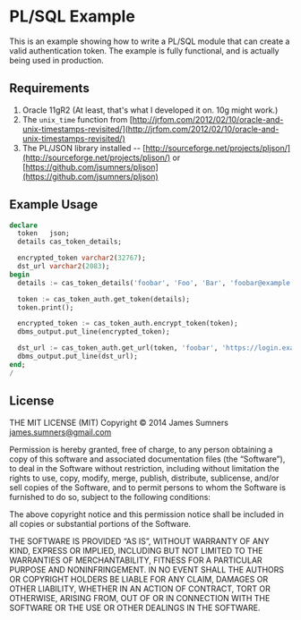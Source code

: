 # PL/SQL Example #

This is an example showing how to write a PL/SQL module that can create a valid
authentication token. The example is fully functional, and is actually being
used in production.

## Requirements ##

1. Oracle 11gR2 (At least, that's what I developed it on. 10g might work.)
2. The `unix_time` function from
[http://jrfom.com/2012/02/10/oracle-and-unix-timestamps-revisited/](http://jrfom.com/2012/02/10/oracle-and-unix-timestamps-revisited/)
1. The PL/JSON library installed --
[http://sourceforge.net/projects/pljson/](http://sourceforge.net/projects/pljson/)
or
[https://github.com/jsumners/pljson](https://github.com/jsumners/pljson)

## Example Usage ##

~~~sql
declare
  token   json;
  details cas_token_details;

  encrypted_token varchar2(32767);
  dst_url varchar2(2083);
begin
  details := cas_token_details('foobar', 'Foo', 'Bar', 'foobar@example.com');

  token := cas_token_auth.get_token(details);
  token.print();

  encrypted_token := cas_token_auth.encrypt_token(token);
  dbms_output.put_line(encrypted_token);

  dst_url := cas_token_auth.get_url(token, 'foobar', 'https://login.example.com/?auth');
  dbms_output.put_line(dst_url);
end;
/
~~~

## License ##

THE MIT LICENSE (MIT)
Copyright © 2014 James Sumners <james.sumners@gmail.com>

Permission is hereby granted, free of charge, to any person obtaining a copy of this software and associated documentation files (the “Software”), to deal in the Software without restriction, including without limitation the rights to use, copy, modify, merge, publish, distribute, sublicense, and/or sell copies of the Software, and to permit persons to whom the Software is furnished to do so, subject to the following conditions:

The above copyright notice and this permission notice shall be included in all copies or substantial portions of the Software.

THE SOFTWARE IS PROVIDED “AS IS”, WITHOUT WARRANTY OF ANY KIND, EXPRESS OR IMPLIED, INCLUDING BUT NOT LIMITED TO THE WARRANTIES OF MERCHANTABILITY, FITNESS FOR A PARTICULAR PURPOSE AND NONINFRINGEMENT. IN NO EVENT SHALL THE AUTHORS OR COPYRIGHT HOLDERS BE LIABLE FOR ANY CLAIM, DAMAGES OR OTHER LIABILITY, WHETHER IN AN ACTION OF CONTRACT, TORT OR OTHERWISE, ARISING FROM, OUT OF OR IN CONNECTION WITH THE SOFTWARE OR THE USE OR OTHER DEALINGS IN THE SOFTWARE.